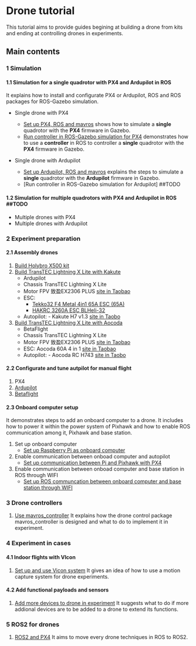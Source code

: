 # Drone tutorial
This tutorial aims to provide guides begining at building a drone from kits and ending at controlling drones in experiments.

## Main contents

### 1 Simulation

#### 1.1 Simulation for a **single** quadrotor with PX4 and Ardupilot in ROS
It explains how to install and configurate PX4 or Ardupilot, ROS and ROS packages for ROS-Gazebo simulation.

- Single drone with PX4
    - [Set up PX4, ROS and mavros](2_1_Simulation_ROS_PX4.md) shows how to simulate a **single** quadrotor with the **PX4** firmware in Gazebo.
    - [Run controller in ROS-Gazebo simulation for PX4](2_3_Simulation_PX4_Gazebo.md) demonstrates how to use a **controller** in ROS to controller a **single** quadrotor with the **PX4** firmware in Gazebo.

- Single drone with Ardupilot
    - [Set up Ardupilot, ROS and mavros](2_2_Simulation_ROS_Ardupilot.md) explains the steps to simulate  a **single** quadrotor with the **Ardupilot** firmware in Gazebo.
    - [Run controller in ROS-Gazebo simulation for Ardupilot] ##TODO


#### 1.2 Simulation for **multiple** quadrotors with PX4 and Ardupilot in ROS  ##TODO

- Multiple drones with PX4
- Multiple drones with Ardupilot
    

### 2 Experiment preparation

#### 2.1 Assembly drones
1. [Build Holybro X500 kit](2_1_X500_Pixhawk5.md)
2. [Build TransTEC Lightning X Lite with Kakute ](2_2_LightningXLite_Kakute.md)
    - Ardupilot
    - Chassis TransTEC Lightning X Lite
    - Motor FPV 致盈EX2306 PLUS [site in Taobao](https://item.taobao.com/item.htm?spm=a1z10.5-c-s.w4002-22611654657.27.52b858176s1EdF&id=634695941707)
    - ESC:
        - [Tekko32 F4 Metal 4in1 65A ESC (65A)](https://holybro.com/collections/fpv-esc/products/tekko32-f4-metal-4in1-65a-esc-65a)
        - [HAKRC 3260A ESC BLHeli-32 ](https://item.taobao.com/item.htm?spm=a1z10.5-c-s.w4002-22611654657.32.193244beujIlvo&id=624599427940)
    - Autopilot: - Kakute H7 v1.3 [site in Taobo](https://item.taobao.com/item.htm?spm=a1z0d.6639537/tb.1997196601.28.56917484ySIhA5&id=684452325988)     
3. [Build TransTEC Lightning X Lite with Aocoda](2_3_LightningXLite_Aocoda.md)
    - BetaFlight
    - Chassis TransTEC Lightning X Lite
    - Motor FPV 致盈EX2306 PLUS [site in Taobao](https://item.taobao.com/item.htm?spm=a1z10.5-c-s.w4002-22611654657.27.52b858176s1EdF&id=634695941707)
    - ESC: Aocoda 60A 4 in 1 [site in Taobao](https://item.taobao.com/item.htm?spm=a1z0d.6639537/tb.1997196601.4.55627484xw5sv5&id=682898024012)
    - Autopilot: - Aocoda RC H743 [site in Taobo](https://item.taobao.com/item.htm?spm=a1z0d.6639537/tb.1997196601.4.55627484xUOMZu&id=679995875558)     

#### 2.2 Configurate and tune autpilot for manual flight
1. PX4
2. [Ardupilot](2_4_Config_Ardupilot.md)
3. [Betaflight](2_5_Config_BetaFlight.md)

#### 2.3 Onboard computer setup
    
It demonstrates steps to add an onboard computer to a drone. It includes how to power it within the power system of Pixhawk and how to enable ROS communication among it, Pixhawk and base station.

1. Set up onboard computer
    - [Set up Raspberry Pi as onboard computer](4_Experiment_OnboardComputer_Pi.md)
2. Enable communication between onboad computer and autopilot
    - [Set up communication between Pi and Pixhawk with PX4](4_Experiment_Communication_Pi_Pixhawk.md)
3. Enable communication between onboad computer and base station in ROS through WIFI
    - [Set up ROS communcation between onboard computer and base station through WIFI](4_Experiment_ROS_Communication_Pi_BaseStation.md)

### 3 Drone controllers
1. [Use mavros_controller](7_Mavros_Controller.md)
    It explains how the drone control package mavros_controller is designed and what to do to implement it in experiment.

### 4 Experiment in cases
#### 4.1 Indoor flights with VIcon 
1. [Set up and use Vicon system](6_Vicon_Setup_Use.md)
    It gives an idea of how to use a motion capture system for drone experiments.



#### 4.2 Add functional payloads and sensors
1. [Add more devices to drone in experiment](5_Experiment_Hardware_Setup.md)
    It suggests what to do if more addional devices are to be added to a drone to extend its functions.

### 5 ROS2 for drones
1. [ROS2 and PX4](8_ROS2_PX4.md)
    It aims to move every drone techniques in ROS to ROS2.